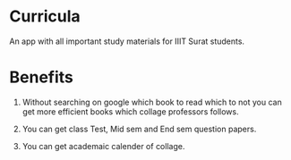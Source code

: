 # Curricula

An app with all important study materials for IIIT Surat students.

# Benefits

1) Without searching on google which book to read which to not you can get more efficient books which collage professors follows.

2) You can get class Test, Mid sem and End sem question papers.

3) You can get academaic calender of collage.
